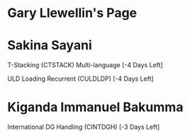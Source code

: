 # Gary Llewellin's Page




# Sakina Sayani


T-Stacking (CTSTACK) Multi-language [-4 Days Left]

ULD Loading Recurrent (CULDLDP) [-4 Days Left]



# Kiganda Immanuel Bakumma


International DG Handling (CINTDGH) [-3 Days Left]



